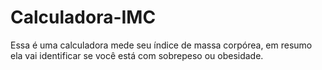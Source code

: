 # Calculadora-IMC
Essa é uma calculadora mede seu índice de massa corpórea, em resumo ela vai identificar se você está com sobrepeso ou obesidade.
